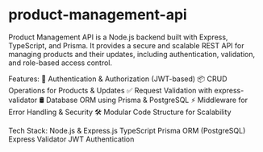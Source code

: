 # product-management-api
Product Management API is a Node.js backend built with Express, TypeScript, and Prisma. It provides a secure and scalable REST API for managing products and their updates, including authentication, validation, and role-based access control.

Features:
    🔐 Authentication & Authorization (JWT-based)
    📦 CRUD Operations for Products & Updates
    ✅ Request Validation with express-validator
    🛢 Database ORM using Prisma & PostgreSQL
    ⚡ Middleware for Error Handling & Security
    🛠 Modular Code Structure for Scalability

Tech Stack:
    Node.js & Express.js
    TypeScript
    Prisma ORM (PostgreSQL)
    Express Validator
    JWT Authentication
